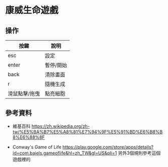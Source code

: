 # 康威生命遊戲

## 操作

| 按鍵 | 說明 |
| ----- | -------  |
| esc | 設定 |
| enter | 暫停/開始 |
| back | 清除畫面 | 
| r | 隨機生成 |
| 滑鼠點擊/拖曳 | 點亮細胞 |

## 參考資料
* 維基百科
https://zh.wikipedia.org/zh-tw/%E5%BA%B7%E5%A8%81%E7%94%9F%E5%91%BD%E6%B8%B8%E6%88%8F

* Conway's Game of Life 
https://play.google.com/store/apps/details?id=com.baiels.gameoflife&hl=zh_TW&gl=US&pli=1
另外3個規則參考這個遊戲裡的